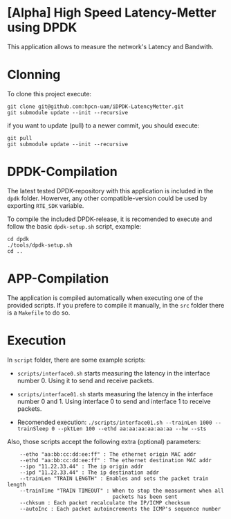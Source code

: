 [Alpha] High Speed Latency-Metter using DPDK 
=================

This application allows to measure the network's Latency and Bandwith.

Clonning
=================
To clone this project execute:

````
git clone git@github.com:hpcn-uam/iDPDK-LatencyMetter.git
git submodule update --init --recursive
````

if you want to update (pull) to a newer commit, you should execute:

````
git pull
git submodule update --init --recursive
````

DPDK-Compilation
=================
The latest tested DPDK-repository with this application is included in the `dpdk` folder.
Howerver, any other compatible-version could be used by exporting `RTE_SDK` variable.

To compile the included DPDK-release, it is recomended to execute and follow the basic `dpdk-setup.sh` script, example:

````
cd dpdk
./tools/dpdk-setup.sh
cd ..
````

APP-Compilation
=================
The application is compiled automatically when executing one of the provided scripts.
If you prefere to compile it manually, in the `src` folder there is a `Makefile` to do so.

Execution
=================
In `script` folder, there are some example scripts:

- `scripts/interface0.sh` starts measuring the latency in the interface number 0. Using it to send and receive packets.
- `scripts/interface01.sh` starts measuring the latency in the interface number 0 and 1. Using interface 0 to send and interface 1 to receive packets.

- Recomended execution: `./scripts/interface01.sh --trainLen 1000 --trainSleep 0 --pktLen 100 --ethd aa:aa:aa:aa:aa:aa --hw --sts`

Also, those scripts accept the following extra (optional) parameters:

````
    --etho "aa:bb:cc:dd:ee:ff" : The ethernet origin MAC addr
    --ethd "aa:bb:cc:dd:ee:ff" : The ethernet destination MAC addr
    --ipo "11.22.33.44" : The ip origin addr
    --ipd "11.22.33.44" : The ip destination addr
    --trainLen "TRAIN LENGTH" : Enables and sets the packet train length
    --trainTime "TRAIN TIMEOUT" : When to stop the measurment when all
                                  packets has been sent
    --chksum : Each packet recalculate the IP/ICMP checksum
    --autoInc : Each packet autoincrements the ICMP's sequence number  
````
